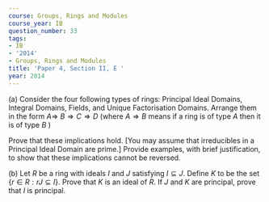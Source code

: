 ```yaml
---
course: Groups, Rings and Modules
course_year: IB
question_number: 33
tags:
- IB
- '2014'
- Groups, Rings and Modules
title: 'Paper 4, Section II, E '
year: 2014
---
```




(a) Consider the four following types of rings: Principal Ideal Domains, Integral Domains, Fields, and Unique Factorisation Domains. Arrange them in the form $A \Longrightarrow$ $B \Longrightarrow C \Longrightarrow D$ (where $A \Longrightarrow B$ means if a ring is of type $A$ then it is of type $B$ )

Prove that these implications hold. [You may assume that irreducibles in a Principal Ideal Domain are prime.] Provide examples, with brief justification, to show that these implications cannot be reversed.

(b) Let $R$ be a ring with ideals $I$ and $J$ satisfying $I \subseteq J$. Define $K$ to be the set $\{r \in R: r J \subseteq I\}$. Prove that $K$ is an ideal of $R$. If $J$ and $K$ are principal, prove that $I$ is principal.